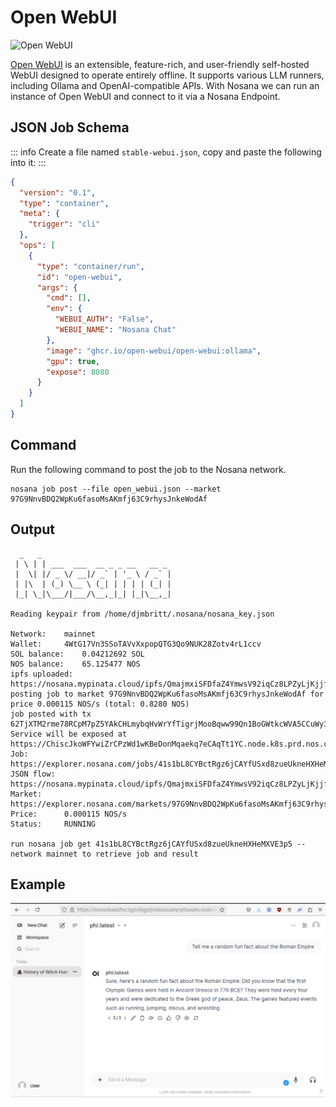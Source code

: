 # Open WebUI

![Open WebUI](./openwebui.gif)

[Open WebUI](https://github.com/open-webui/open-webui) is an extensible, feature-rich, and user-friendly self-hosted WebUI designed to operate entirely offline. 
It supports various LLM runners, including Ollama and OpenAI-compatible APIs. 
With Nosana we can run an instance of Open WebUI and connect to it via a Nosana Endpoint.

## JSON Job Schema

::: info
Create a file named `stable-webui.json`, copy and paste the following into it:
:::

```json
{
  "version": "0.1",
  "type": "container",
  "meta": {
    "trigger": "cli"
  },
  "ops": [
    {
      "type": "container/run",
      "id": "open-webui",
      "args": {
        "cmd": [],
        "env": {
          "WEBUI_AUTH": "False",
          "WEBUI_NAME": "Nosana Chat"
        },
        "image": "ghcr.io/open-webui/open-webui:ollama",
        "gpu": true,
        "expose": 8080
      }
    }
  ]
}
```

## Command

Run the following command to post the job to the Nosana network.

```sh:no-line-numbers
nosana job post --file open_webui.json --market 97G9NnvBDQ2WpKu6fasoMsAKmfj63C9rhysJnkeWodAf
```

## Output

```sh:no-line-numbers
  _   _
 | \ | | ___  ___  __ _ _ __   __ _
 |  \| |/ _ \/ __|/ _` | '_ \ / _` |
 | |\  | (_) \__ \ (_| | | | | (_| |
 |_| \_|\___/|___/\__,_|_| |_|\__,_|

Reading keypair from /home/djmbritt/.nosana/nosana_key.json

Network:	mainnet
Wallet:		4WtG17Vn3SSoTAVvXxpopQTG3Qo9NUK28Zotv4rL1ccv
SOL balance:	0.04212692 SOL
NOS balance:	65.125477 NOS
ipfs uploaded:	https://nosana.mypinata.cloud/ipfs/QmajmxiSFDfaZ4YmwsV92iqCz8LPZyLjKjjfqJ6m7kgWjw
posting job to market 97G9NnvBDQ2WpKu6fasoMsAKmfj63C9rhysJnkeWodAf for price 0.000115 NOS/s (total: 0.8280 NOS)
job posted with tx 62TjXTM2rme78RCpM7pZ5YAkCHLmybqHvWrYfTigrjMooBqww99Qn1BoGWtkcWVA5CCuWy3H2PgANWr7PaqsWBtg!
Service will be exposed at https://ChiscJkoWFYwiZrCPzWd1wKBeDonMqaekq7eCAqTt1YC.node.k8s.prd.nos.ci
Job:		https://explorer.nosana.com/jobs/41s1bL8CYBctRgz6jCAYfUSxd8zueUkneHXHeMXVE3p5
JSON flow:	https://nosana.mypinata.cloud/ipfs/QmajmxiSFDfaZ4YmwsV92iqCz8LPZyLjKjjfqJ6m7kgWjw
Market:		https://explorer.nosana.com/markets/97G9NnvBDQ2WpKu6fasoMsAKmfj63C9rhysJnkeWodAf
Price:		0.000115 NOS/s
Status:		RUNNING

run nosana job get 41s1bL8CYBctRgz6jCAYfUSxd8zueUkneHXHeMXVE3p5 --network mainnet to retrieve job and result
```

## Example

![Open WebUI](./open_webui.png)






